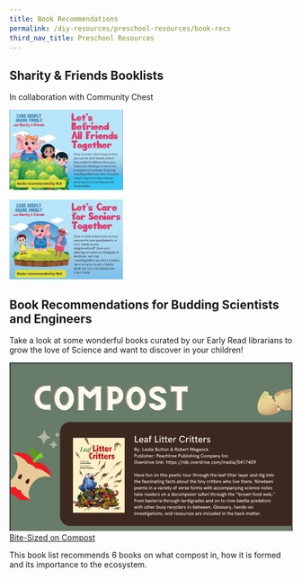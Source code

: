 ```yaml
---
title: Book Recommendations
permalink: /diy-resources/preschool-resources/book-recs
third_nav_title: Preschool Resources
---
```

## **Sharity & Friends Booklists**
In collaboration with Community Chest

<a href="/images/diyresources/preschool/Sharity-NLB-list-kids.pdf"><img src="/images/diyresources/preschool/Sharity-Kids-Booklist.jpg" style="width:40%"></a>

<a href="/images/diyresources/preschool/Sharity-NLB-list_seniors.pdf"><img src="/images/diyresources/preschool/Sharity-Seniors-Booklist.jpg" style="width:40%"></a>

## Book Recommendations for Budding Scientists and Engineers

Take a look at some wonderful books curated by our Early Read librarians to grow the love of Science and want to discover in your children! 

![Alt text for image on Isomer site](/images/diyresources/preschool/Wan%20Ting%20Booklist.PNG)
[Bite-Sized on Compost](/files/preschool/Bite%20Science%20Booklist%20-%20DIY%20COMPOST_final.pdf)

This book list  recommends 6 books on what compost in, how it is formed and its importance to the ecosystem. 
